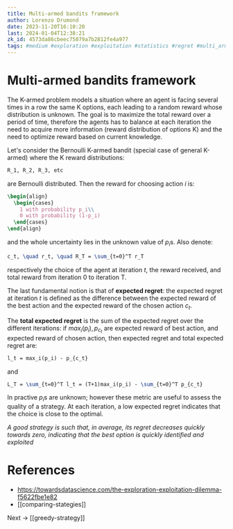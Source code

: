 ```yaml
---
title: Multi-armed bandits framework
author: Lorenzo Drumond
date: 2023-11-20T16:10:20
last: 2024-01-04T12:38:21
zk_id: 4573da86cbeec75079a7b2812fe4a977
tags: #medium #exploration #exploitation #statistics #regret #multi_armed #math #bandits #tradeoff
---
```



# Multi-armed bandits framework
The K-armed problem models a situation where an agent is facing several times in a row the same K options, each leading to a random reward whose distribution is unknown. The goal is to maximize the total reward over a period of time, therefore the agents has to balance at each iteration the need to acquire more information (reward distribution of options K) and the need to optimize reward based on current knowledge.

Let's consider the Bernoulli K-armed bandit (special case of general K-armed) where the K reward distributions:
```latex
R_1, R_2, R_3, etc
```

are Bernoulli distributed. Then the reward for choosing action $i$ is:
```latex
\begin{align}
  \begin{cases}
    1 with probability p_i\\
    0 with probability (1-p_i)
  \end{cases}
\end{align}
```

and the whole uncertainty lies in the unknown value of $p_i$s. Also denote:
```latex
c_t, \quad r_t, \quad R_T = \sum_{t=0}^T r_T
```

respectively the choice of the agent at iteration $t$, the reward received, and total reward from iteration 0 to iteration T.

The last fundamental notion is that of __expected regret__: the expected regret at iteration $t$ is defined as the difference between the expected reward of the best action and the expected reward of the chosen action $c_t$.

The __total expected regret__ is the sum of the expected regret over the different iterations: if $max_i(p_i), p_{c_t}$ are expected reward of best action, and expected reward of chosen action, then expected regret and total expected regret are:
```latex
l_t = max_i(p_i) - p_{c_t}
```

and

```latex
L_T = \sum_{t=0}^T l_t = (T+1)max_i(p_i) - \sum_{t=0}^T p_{c_t}
```

In practive $p_i$s are unknown; however these metric are useful to assess the quality of a strategy. At each iteration, a low expected regret indicates that the choice is close to the optimal.

_A good strategy is such that, in average, its regret decreases quickly towards zero, indicating that the best option is quickly identified and exploited_


# References
- https://towardsdatascience.com/the-exploration-exploitation-dilemma-f5622fbe1e82
- [[comparing-stategies]]

Next -> [[greedy-strategy]]
